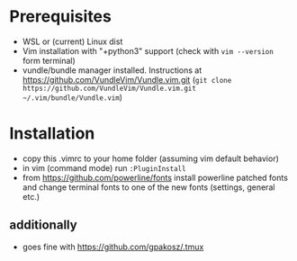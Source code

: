 # Prerequisites
* WSL or (current) Linux dist
* Vim installation with "+python3" support (check with `vim --version` form terminal)
* vundle/bundle manager installed. Instructions at https://github.com/VundleVim/Vundle.vim.git (`git clone https://github.com/VundleVim/Vundle.vim.git ~/.vim/bundle/Vundle.vim`)

# Installation

* copy this .vimrc to your home folder (assuming vim default behavior)
* in vim (command mode) run `:PluginInstall`
* from https://github.com/powerline/fonts install powerline patched fonts and change terminal fonts to one of the new fonts (settings, general etc.)

## additionally
* goes fine with https://github.com/gpakosz/.tmux
